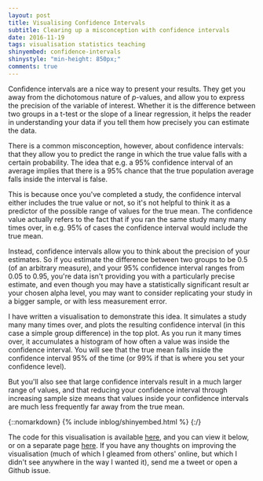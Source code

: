 ```yaml
---
layout: post
title: Visualising Confidence Intervals
subtitle: Clearing up a misconception with confidence intervals
date: 2016-11-19
tags: visualisation statistics teaching
shinyembed: confidence-intervals
shinystyle: "min-height: 850px;"
comments: true
---
```


Confidence intervals are a nice way to present your results. They get you away from the dichotomous nature of _p_-values, and allow you to express the precision of the variable of interest. Whether it is the difference between two groups in a t-test or the slope of a linear regression, it helps the reader in understanding your data if you tell them how precisely you can estimate the data.

There is a common misconception, however, about confidence intervals: that they allow you to predict the range in which the true value falls with a certain probability. The idea that e.g. a 95% confidence interval of an average implies that there is a 95% chance that the true population average falls inside the interval is false.

This is because once you've completed a study, the confidence interval either includes the true value or not, so it's not helpful to think it as a predictor of the possible range of values for the true mean. The confidence value actually refers to the fact that if you ran the same study many many times over, in e.g. 95% of cases the confidence interval would include the true mean.

Instead, confidence intervals allow you to think about the precision of your estimates. So if you estimate the difference between two groups to be 0.5 (of an arbitrary measure), and your 95% confidence interval ranges from 0.05 to 0.95, you're data isn't providing you with a particularly precise estimate, and even though you may have a statistically significant result ar your chosen alpha level, you may want to consider replicating your study in a bigger sample, or with less measurement error.

I have written a visualisation to demonstrate this idea. It simulates a study many many times over, and plots the resulting confidence interval (in this case a simple group difference) in the top plot. As you run it many times over, it accumulates a histogram of how often a value was inside the confidence interval. You will see that the true mean falls inside the confidence interval 95% of the time (or 99% if that is where you set your confidence level).

But you'll also see that large confidence intervals result in a much larger range of values, and that reducing your confidence interval through increasing sample size means that values inside your confidence intervals are much less frequently far away from the true mean.

{::nomarkdown}
{% include inblog/shinyembed.html %}
{:/}

The code for this visualisation is available [here](https://www.github.com/janfreyberg/confidence-interval-simulation/), and you can view it below, or on a separate page [here](https://shiny.janfreyberg.com/confidence-intervals/). If you have any thoughts on improving the visualisation (much of which I gleamed from others' online, but which I didn't see anywhere in the way I wanted it), send me a tweet or open a Github issue.

